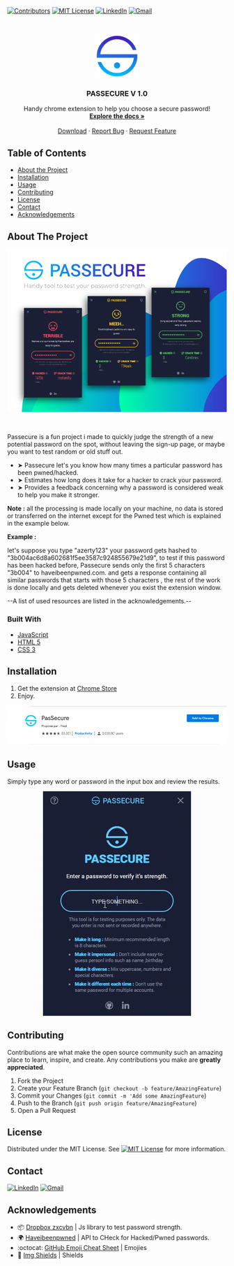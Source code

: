 <!-- PROJECT SHIELDS -->

[![Contributors][contributors-shield]](https://github.com/10Fred10/pasSecure/graphs/contributors)
[![MIT License][license-shield]][license-url]
[![LinkedIn][linkedin-shield]][linkedin-url]
[![Gmail][gmail-shield]][gmail-url]

<!-- PROJECT LOGO -->
<br />
<p align="center">
  <a href="https://github.com/10Fred10/pasSecure">
    <img src="https://raw.githubusercontent.com/10Fred10/pasSecure/master/readme-assets/logo-128.png" alt="Logo" width="100" height="100">
  </a>

  <h3 align="center">PASSECURE V 1.0</h3>

  <p align="center">
    Handy chrome extension to help you choose a secure password!
    <br />
    <a href="https://github.com/10Fred10/pasSecure" target="_blank"><strong>Explore the docs »</strong></a>
    <br />
    <br />
    <a href="https://chrome.google.com/webstore/detail/passecure/nocglfdggmhlenglfbbaobfdcckcghdp" target="_blank">Download</a>
    ·
    <a href="https://github.com/10Fred10/pasSecure/issues" target="_blank">Report Bug</a>
    ·
    <a href="https://github.com/10Fred10/pasSecure/pulls" target="_blank">Request Feature</a>
  </p>
</p>

<!-- TABLE OF CONTENTS -->

## Table of Contents

- [About the Project](#about-the-project)
- [Installation](#installation)
- [Usage](#usage)
- [Contributing](#contributing)
- [License](#license)
- [Contact](#contact)
- [Acknowledgements](#acknowledgements)

<!-- ABOUT THE PROJECT -->

## About The Project

<p align="center">
  <a href="https://github.com/10Fred10/pasSecure">
    <img  src="https://raw.githubusercontent.com/10Fred10/pasSecure/master/readme-assets/passecure-medium.png" alt="Logo">
  </a>
</p>
<br>
<p>
  Passecure is a fun project i made to quickly judge the strength of a new potential password on the spot, without leaving the sign-up page, or maybe you want to test random or old stuff out.
  <ul>
    <li>➤ Passecure let's you know how many times a particular password has been pwned/hacked.
    <li>➤ Estimates how long does it take for a hacker to crack your password.
    <li>➤ Provides a feedback concerning why a password is considered weak to help you make it stronger.
  </ul>

<strong>Note :</strong> all the processing is made locally on your machine, no data is stored or transferred on the internet except for the Pwned test which is explained in the example below.

<strong>Example :</strong>

  <p>
    let's suppose you type "azerty123" your password gets hashed to "3b004ac6d8a602681f5ee3587c924855679e21d9", to test if this password has been hacked before, Passecure sends only the first 5 characters "3b004" to haveibeenpwned.com.
    and gets a response containing all similar passwords that starts with those 5 characters , the rest of the work is done locally and gets deleted whenever you exist the extension window.
  </p>
</p>

--A list of used resources are listed in the acknowledgements.--

### Built With

- [JavaScript](https://developer.mozilla.org/en-US/docs/Web/JavaScript)
- [HTML 5](https://developer.mozilla.org/en-US/docs/Web/Guide/HTML/HTML5)
- [CSS 3](https://developer.mozilla.org/en-US/docs/Web/CSS/CSS3)

<!-- GETTING STARTED -->

## Installation

1. Get the extension at [Chrome Store](https://chrome.google.com/webstore/detail/passecure/nocglfdggmhlenglfbbaobfdcckcghdp)
2. Enjoy.

![chrome-screenshot]

<!-- USAGE EXAMPLES -->

## Usage

Simply type any word or password in the input box and review the results.

<p align="center">
  <img  src="https://raw.githubusercontent.com/10Fred10/pasSecure/master/readme-assets/usage.gif">
</p>

<!-- CONTRIBUTING -->

## Contributing

Contributions are what make the open source community such an amazing place to learn, inspire, and create. Any contributions you make are **greatly appreciated**.

1. Fork the Project
2. Create your Feature Branch (`git checkout -b feature/AmazingFeature`)
3. Commit your Changes (`git commit -m 'Add some AmazingFeature`)
4. Push to the Branch (`git push origin feature/AmazingFeature`)
5. Open a Pull Request

<!-- LICENSE -->

## License

Distributed under the MIT License. See [![MIT License][license-shield]][license-url] for more information.

<!-- CONTACT -->

## Contact

[![LinkedIn][linkedin-shield]][linkedin-url] [![Gmail][gmail-shield]][gmail-url]

<!-- ACKNOWLEDGEMENTS -->

## Acknowledgements

- :package: [Dropbox zxcvbn](https://github.com/dropbox/zxcvbn) | Js library to test password strength.
- :earth_africa: [Haveibeenpwned](https://haveibeenpwned.com/) | API to CHeck for Hacked/Pwned passwords.
- :octocat: [GitHub Emoji Cheat Sheet](https://www.webpagefx.com/tools/emoji-cheat-sheet) | Emojies
- :key: [Img Shields](https://shields.io) | Shields

<!-- MARKDOWN LINKS & IMAGES -->

[build-shield]: https://img.shields.io/badge/build-passing-brightgreen.svg?style=flat-square
[contributors-shield]: https://img.shields.io/badge/contributors-1-orange.svg?style=flat-square
[license-shield]: https://img.shields.io/badge/license-MIT-blue.svg?style=flat-square
[license-url]: https://choosealicense.com/licenses/mit
[linkedin-shield]: https://img.shields.io/badge/-LinkedIn-blue.svg?style=flat-square&logo=linkedin
[linkedin-url]: https://linkedin.com/in/fredhm
[gmail-shield]: https://img.shields.io/badge/Gmail-red.svg?style=flat-square&logo=gmail&logoColor=white
[gmail-url]: mailto:contact.hammami.fredj@gmail.com
[chrome-screenshot]: https://raw.githubusercontent.com/10Fred10/pasSecure/master/readme-assets/chrome-store.png
